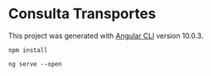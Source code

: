 # Consulta Transportes

This project was generated with [Angular CLI](https://github.com/angular/angular-cli) version 10.0.3.

`npm install`

`ng serve --open`
